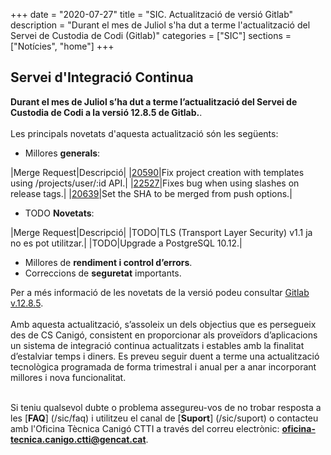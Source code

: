 +++
date        = "2020-07-27"
title       = "SIC. Actualització de versió Gitlab"
description = "Durant el mes de Juliol s'ha dut a terme l'actualització del Servei de Custodia de Codi (Gitlab)"
categories  = ["SIC"]
sections    = ["Notícies", "home"]
+++

## Servei d'Integració Continua

**Durant el mes de Juliol s’ha dut a terme l’actualització del Servei de Custodia de Codi a la versió 12.8.5 de Gitlab.**.
<br>
<br>
Les principals novetats d'aquesta actualització són les següents:

* Millores **generals**:

|Merge Request|Descripció|
|[20590](https://gitlab.com/gitlab-org/gitlab/-/merge_requests/20590)|Fix project creation with templates using /projects/user/:id API.|
|[22527](https://gitlab.com/gitlab-org/gitlab/-/merge_requests/22527)|Fixes bug when using slashes on release tags.|
|[20639](https://gitlab.com/gitlab-org/gitlab/-/merge_requests/20639)|Set the SHA to be merged from push options.|

* TODO **Novetats**:

|Merge Request|Descripció|
|TODO|TLS (Transport Layer Security) v1.1 ja no es pot utilitzar.|
|TODO|Upgrade a PostgreSQL 10.12.|

* Millores de **rendiment i control d’errors**.
* Correccions de **seguretat** importants.


Per a més informació de les novetats de la versió podeu consultar [Gitlab v.12.8.5](https://about.gitlab.com/releases/2020/03/09/gitlab-12-8-5-released/).
<br>
<br>
Amb aquesta actualització, s’assoleix un dels objectius que es persegueix des de CS Canigó, consistent en proporcionar als
proveïdors d’aplicacions un sistema de integració continua actualitzats i estables amb la finalitat d’estalviar temps i diners.
Es preveu seguir duent a terme una actualització tecnològica programada de forma trimestral i anual per a anar incorporant
millores i nova funcionalitat.
<br>
<br>

Si teniu qualsevol dubte o problema assegureu-vos de no trobar resposta a les [**FAQ**] (/sic/faq) i utilitzeu el canal
de [**Suport**] (/sic/suport) o contacteu amb l'Oficina Tècnica Canigó CTTI a través del correu electrònic: **oficina-tecnica.canigo.ctti@gencat.cat**.